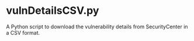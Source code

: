 # vulnDetailsCSV.py
A Python script to download the vulnerability details from SecurityCenter in a CSV format.
